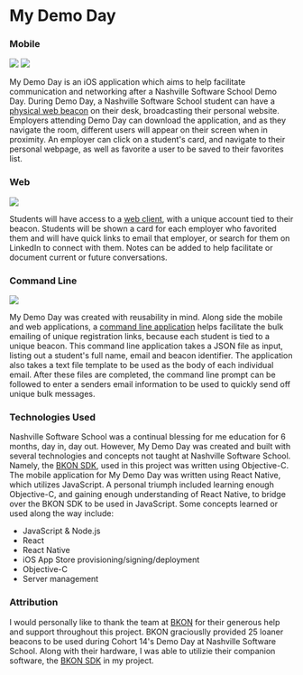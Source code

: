 # My Demo Day

### Mobile
![](http://i.imgur.com/QPwhu02.png)     ![](http://i.imgur.com/fYPrLfn.png)

My Demo Day is an iOS application which aims to help facilitate communication and networking after a Nashville Software School Demo Day.  During Demo Day, a Nashville Software School student can have a [physical web beacon](https://bkon.com/) on their desk, broadcasting their personal website.  Employers attending Demo Day can download the application, and as they navigate the room, different users will appear on their screen when in proximity.  An employer can click on a student's card, and navigate to their personal webpage, as well as favorite a user to be saved to their favorites list.

### Web
![](http://i.imgur.com/HCek8e3.png)

Students will have access to a [web client](https://github.com/timcreasy/DemoDayDashboard), with a unique account tied to their beacon.  Students will be shown a card for each employer who favorited them and will have quick links to email that employer, or search for them on LinkedIn to connect with them.  Notes can be added to help facilitate or document current or future conversations.

### Command Line
![](http://i.imgur.com/0vGK1Di.png)

My Demo Day was created with reusability in mind.  Along side the mobile and web applications, a [command line application](https://github.com/timcreasy/DemoDayMailer) helps facilitate the bulk emailing of unique registration links, because each student is tied to a unique beacon.  This command line application takes a JSON file as input, listing out a student's full name, email and beacon identifier.  The application also takes a text file template to be used as the body of each individual email.  After these files are completed, the command line prompt can be followed to enter a senders email information to be used to quickly send off unique bulk messages.


### Technologies Used

Nashville Software School was a continual blessing for me education for 6 months, day in, day out.  However, My Demo Day was created and built with several technologies and concepts not taught at Nashville Software School.  Namely, the [BKON SDK](https://bkon.com/), used in this project was written using Objective-C.  The mobile application for My Demo Day was written using React Native, which utilizes JavaScript.  A personal triumph included learning enough Objective-C, and gaining enough understanding of React Native, to bridge over the BKON SDK to be used in JavaScript.  Some concepts learned or used along the way include:
- JavaScript & Node.js
- React
- React Native
- iOS App Store provisioning/signing/deployment
- Objective-C
- Server management

### Attribution
I would personally like to thank the team at [BKON](https://bkon.com/) for their generous help and support throughout this project.  BKON graciouslly provided 25 loaner beacons to be used during Cohort 14's Demo Day at Nashville Software School.  Along with their hardware, I was able to utilizie their companion software, the [BKON SDK](https://bkon.com/sdk) in my project.  
